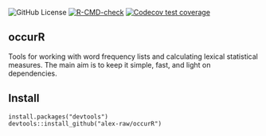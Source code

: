 <!-- badges: start -->
![GitHub License](https://img.shields.io/github/license/rchaput/acronymsdown)
[![R-CMD-check](https://github.com/alex-raw/occurR/workflows/R-CMD-check/badge.svg)](https://github.com/alex-raw/occurR/actions)
[![Codecov test coverage](https://codecov.io/gh/alex-raw/occurR/branch/main/graph/badge.svg)](https://codecov.io/gh/alex-raw/occurR?branch=main)
<!-- badges: end -->

## occurR

Tools for working with word frequency lists and calculating lexical statistical
measures. The main aim is to keep it simple, fast, and light on dependencies.

## Install

```
install.packages("devtools")
devtools::install_github("alex-raw/occurR")
```
